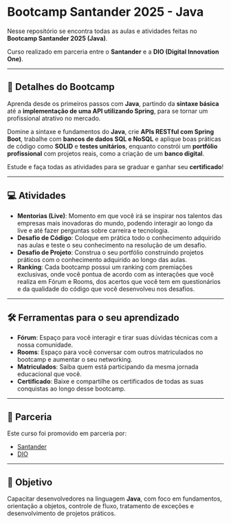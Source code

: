 # Bootcamp Santander 2025 - Java

Nesse repositório se encontra todas as aulas e atividades feitas no **Bootcamp Santander 2025 (Java)**.  

Curso realizado em parceria entre o **Santander** e a **DIO (Digital Innovation One)**.

---

## 📌 Detalhes do Bootcamp

Aprenda desde os primeiros passos com **Java**, partindo da **sintaxe básica** até a **implementação de uma API utilizando Spring**, para se tornar um profissional atrativo no mercado.  

Domine a sintaxe e fundamentos do **Java**, crie **APIs RESTful com Spring Boot**, trabalhe com **bancos de dados SQL e NoSQL** e aplique boas práticas de código como **SOLID** e **testes unitários**, enquanto constrói um **portfólio profissional** com projetos reais, como a criação de um **banco digital**.  

Estude e faça todas as atividades para se graduar e ganhar seu **certificado**!

---

## 💻 Atividades

- **Mentorias (Live)**: Momento em que você irá se inspirar nos talentos das empresas mais inovadoras do mundo, podendo interagir ao longo da live e até fazer perguntas sobre carreira e tecnologia.  
- **Desafio de Código**: Coloque em prática todo o conhecimento adquirido nas aulas e teste o seu conhecimento na resolução de um desafio.  
- **Desafio de Projeto**: Construa o seu portfólio construindo projetos práticos com o conhecimento adquirido ao longo das aulas.  
- **Ranking**: Cada bootcamp possui um ranking com premiações exclusivas, onde você pontua de acordo com as interações que você realiza em Fórum e Rooms, dos acertos que você tem em questionários e da qualidade do código que você desenvolveu nos desafios.  

---

## 🛠 Ferramentas para o seu aprendizado

- **Fórum**: Espaço para você interagir e tirar suas dúvidas técnicas com a nossa comunidade.  
- **Rooms**: Espaço para você conversar com outros matriculados no bootcamp e aumentar o seu networking.  
- **Matriculados**: Saiba quem está participando da mesma jornada educacional que você.  
- **Certificado**: Baixe e compartilhe os certificados de todas as suas conquistas ao longo desse bootcamp.  

---

## 🤝 Parceria

Este curso foi promovido em parceria por:  
- [Santander](https://www.santander.com.br)  
- [DIO](https://www.dio.me)

---

## 🚀 Objetivo

Capacitar desenvolvedores na linguagem **Java**, com foco em fundamentos, orientação a objetos, controle de fluxo, tratamento de exceções e desenvolvimento de projetos práticos.
